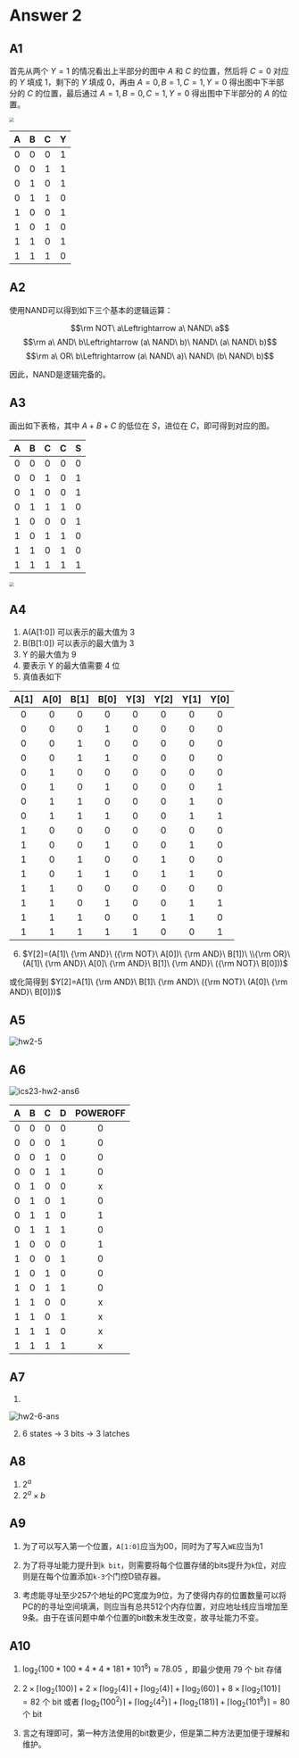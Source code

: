 # Answer 2

## A1

首先从两个 $Y=1$ 的情况看出上半部分的图中 $A$ 和 $C$ 的位置，然后将 $C=0$ 对应的 $Y$ 填成 $1$，剩下的 $Y$ 填成 $0$，再由 $A=0,B=1,C=1,Y=0$ 得出图中下半部分的 $C$ 的位置，最后通过 $A=1,B=0,C=1,Y=0$ 得出图中下半部分的 $A$ 的位置。

<img src="./hw2/hw2-1-ans.png" style="zoom:50%;" />

|   A   |   B   |   C   |   Y   |
| :---: | :---: | :---: | :---: |
|   0   |   0   |   0   |   1   |
|   0   |   0   |   1   |   1   |
|   0   |   1   |   0   |   1   |
|   0   |   1   |   1   |   0   |
|   1   |   0   |   0   |   1   |
|   1   |   0   |   1   |   0   |
|   1   |   1   |   0   |   1   |
|   1   |   1   |   1   |   0   |

## A2

使用NAND可以得到如下三个基本的逻辑运算：

$$\rm NOT\ a\Leftrightarrow a\ NAND\ a$$
$$\rm a\ AND\ b\Leftrightarrow (a\ NAND\ b)\ NAND\ (a\ NAND\ b)$$
$$\rm a\ OR\ b\Leftrightarrow (a\ NAND\ a)\ NAND\ (b\ NAND\ b)$$

因此，NAND是逻辑完备的。

## A3

画出如下表格，其中 $A+B+C$ 的低位在 $S$，进位在 $C$，即可得到对应的图。

|   A   |   B   |   C   |   C   |   S   |
| :---: | :---: | :---: | :---: | :---: |
|   0   |   0   |   0   |   0   |   0   |
|   0   |   0   |   1   |   0   |   1   |
|   0   |   1   |   0   |   0   |   1   |
|   0   |   1   |   1   |   1   |   0   |
|   1   |   0   |   0   |   0   |   1   |
|   1   |   0   |   1   |   1   |   0   |
|   1   |   1   |   0   |   1   |   0   |
|   1   |   1   |   1   |   1   |   1   |

<img src="./hw2/hw2-3-ans.png" style="zoom:50%;" />

## A4

1. A(A[1:0]) 可以表示的最大值为 $3$
2. B(B[1:0]) 可以表示的最大值为 $3$
3. Y 的最大值为 $9$
4. 要表示 Y 的最大值需要 $4$ 位
5. 真值表如下

| A[1]  | A[0]  | B[1]  | B[0]  | Y[3]  | Y[2]  | Y[1]  | Y[0]  |
| :---: | :---: | :---: | :---: | :---: | :---: | :---: | :---: |
|   0   |   0   |   0   |   0   |   0   |   0   |   0   |   0   |
|   0   |   0   |   0   |   1   |   0   |   0   |   0   |   0   |
|   0   |   0   |   1   |   0   |   0   |   0   |   0   |   0   |
|   0   |   0   |   1   |   1   |   0   |   0   |   0   |   0   |
|   0   |   1   |   0   |   0   |   0   |   0   |   0   |   0   |
|   0   |   1   |   0   |   1   |   0   |   0   |   0   |   1   |
|   0   |   1   |   1   |   0   |   0   |   0   |   1   |   0   |
|   0   |   1   |   1   |   1   |   0   |   0   |   1   |   1   |
|   1   |   0   |   0   |   0   |   0   |   0   |   0   |   0   |
|   1   |   0   |   0   |   1   |   0   |   0   |   1   |   0   |
|   1   |   0   |   1   |   0   |   0   |   1   |   0   |   0   |
|   1   |   0   |   1   |   1   |   0   |   1   |   1   |   0   |
|   1   |   1   |   0   |   0   |   0   |   0   |   0   |   0   |
|   1   |   1   |   0   |   1   |   0   |   0   |   1   |   1   |
|   1   |   1   |   1   |   0   |   0   |   1   |   1   |   0   |
|   1   |   1   |   1   |   1   |   1   |   0   |   0   |   1   |

6. $Y[2]=(A[1]\ {\rm AND}\ ({\rm NOT}\ A[0])\ {\rm AND}\ B[1])\ \\{\rm OR}\ (A[1]\ {\rm AND}\ A[0]\ {\rm AND}\ B[1]\ {\rm AND}\ ({\rm NOT}\ B[0]))$

或化简得到 $Y[2]=A[1]\ {\rm AND}\ B[1]\ {\rm AND}\ ({\rm NOT}\ (A[0]\ {\rm AND}\ B[0]))$

## A5

![hw2-5](./hw2/hw2-5-ans.webp)

## A6

![ics23-hw2-ans6](./hw2/hw2-6-ans.jpg)

|   A   |   B   |   C   |   D   | POWEROFF |
| :---: | :---: | :---: | :---: | :------: |
|   0   |   0   |   0   |   0   |    0     |
|   0   |   0   |   0   |   1   |    0     |
|   0   |   0   |   1   |   0   |    0     |
|   0   |   0   |   1   |   1   |    0     |
|   0   |   1   |   0   |   0   |    x     |
|   0   |   1   |   0   |   1   |    0     |
|   0   |   1   |   1   |   0   |    1     |
|   0   |   1   |   1   |   1   |    0     |
|   1   |   0   |   0   |   0   |    1     |
|   1   |   0   |   0   |   1   |    0     |
|   1   |   0   |   1   |   0   |    0     |
|   1   |   0   |   1   |   1   |    0     |
|   1   |   1   |   0   |   0   |    x     |
|   1   |   1   |   0   |   1   |    x     |
|   1   |   1   |   1   |   0   |    x     |
|   1   |   1   |   1   |   1   |    x     |

## A7

1. 
![hw2-6-ans](./hw2/hw2-7-ans.jpg)

2. 6 states -> 3 bits -> 3 latches

## A8

1. $2^a$
2. $2^a\times b$

## A9

1. 为了可以写入第一个位置，`A[1:0]`应当为00，同时为了写入`WE`应当为1

2. 为了将寻址能力提升到`k bit`，则需要将每个位置存储的bits提升为`k`位，对应则是在每个位置添加`k-3`个门控D锁存器。

3. 考虑能寻址至少257个地址的PC宽度为9位，为了使得内存的位置数量可以将PC的的寻址空间填满，则应当有总共512个内存位置，对应地址线应当增加至9条。由于在该问题中单个位置的bit数未发生改变，故寻址能力不变。

## A10

1. $\log_2(100 * 100 * 4 * 4 * 181 * 101^8) \approx 78.05$ ，即最少使用 $79$ 个 bit 存储

2. $2\times\lceil\log_2(100)\rceil+2\times\lceil\log_2(4)\rceil+\lceil\log_2(4)\rceil+\lceil\log_2(60)\rceil+8\times\lceil\log_2(101)\rceil=82$ 个 bit 或者 $\lceil\log_2(100^2)\rceil+\lceil\log_2(4^2)\rceil+\lceil\log_2(181)\rceil+\lceil\log_2(101^8)\rceil=80$ 个 bit

3. 言之有理即可，第一种方法使用的bit数更少，但是第二种方法更加便于理解和维护。
